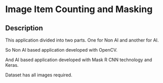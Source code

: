 # Image Item Counting and Masking

## Description

This application divided into two parts. One for Non AI and another for AI. 

So Non AI based application developed with OpenCV. 

And AI based application developed with Mask R CNN technology and Keras.

Dataset has all images required. 